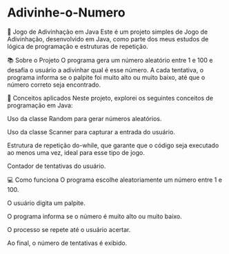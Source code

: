 # Adivinhe-o-Numero
🎯 Jogo de Adivinhação em Java
Este é um projeto simples de Jogo de Adivinhação, desenvolvido em Java, como parte dos meus estudos de lógica de programação e estruturas de repetição.

📚 Sobre o Projeto
O programa gera um número aleatório entre 1 e 100 e desafia o usuário a adivinhar qual é esse número. A cada tentativa, o programa informa se o palpite foi muito alto ou muito baixo, até que o número correto seja encontrado.

🧠 Conceitos aplicados
Neste projeto, explorei os seguintes conceitos de programação em Java:

Uso da classe Random para gerar números aleatórios.

Uso da classe Scanner para capturar a entrada do usuário.

Estrutura de repetição do-while, que garante que o código seja executado ao menos uma vez, ideal para esse tipo de jogo.

Contador de tentativas do usuário.

💻 Como funciona
O programa escolhe aleatoriamente um número entre 1 e 100.

O usuário digita um palpite.

O programa informa se o número é muito alto ou muito baixo.

O processo se repete até o usuário acertar.

Ao final, o número de tentativas é exibido.
